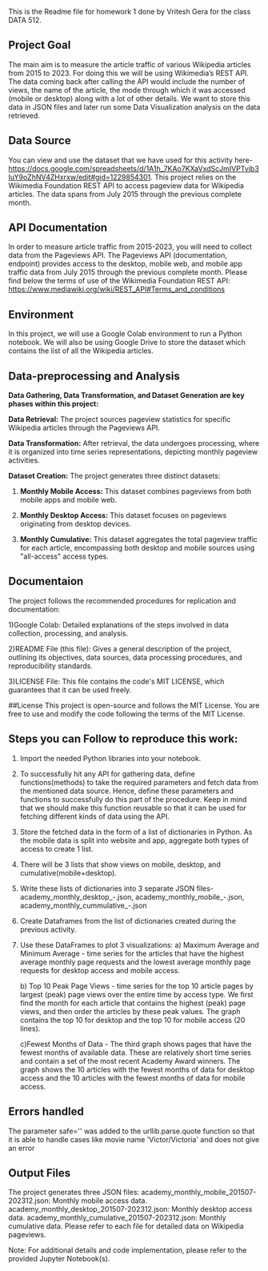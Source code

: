 This is the Readme file for homework 1 done by Vritesh Gera for the class DATA 512.

## Project Goal 
The main aim is to measure the article traffic of various Wikipedia articles from 2015 to 2023. For doing this we will be using Wikimedia’s REST API. The data coming back after calling the API would include the number of views, the name of the article, the mode through which it was accessed (mobile or desktop) along with a lot of other details. We want to store this data in JSON files and later run some Data Visualization analysis on the data retrieved.

## Data Source
You can view and use the dataset that we have used for this activity here- https://docs.google.com/spreadsheets/d/1A1h_7KAo7KXaVxdScJmIVPTvjb3IuY9oZhNV4ZHxrxw/edit#gid=1229854301.
This project relies on the Wikimedia Foundation REST API to access pageview data for Wikipedia articles. The data spans from July 2015 through the previous complete month.

## API Documentation
In order to measure article traffic from 2015-2023, you will need to collect data from the Pageviews API. The Pageviews API (documentation, endpoint) provides access to the desktop, mobile web, and mobile app traffic data from July 2015 through the previous complete month.
Please find below the terms of use of the Wikimedia Foundation REST API:
 https://www.mediawiki.org/wiki/REST_API#Terms_and_conditions
 
## Environment
In this project, we will use a Google Colab environment to run a Python notebook. We will also be using Google Drive to store the dataset which contains the list of all the Wikipedia articles.

## Data-preprocessing and Analysis

**Data Gathering, Data Transformation, and Dataset Generation are key phases within this project:**

**Data Retrieval:** The project sources pageview statistics for specific Wikipedia articles through the Pageviews API.

**Data Transformation:** After retrieval, the data undergoes processing, where it is organized into time series representations, depicting monthly pageview activities.

**Dataset Creation:** The project generates three distinct datasets:

1. **Monthly Mobile Access:** This dataset combines pageviews from both mobile apps and mobile web.

2. **Monthly Desktop Access:** This dataset focuses on pageviews originating from desktop devices.

3. **Monthly Cumulative:** This dataset aggregates the total pageview traffic for each article, encompassing both desktop and mobile sources using "all-access" access types.

## Documentaion
The project follows the recommended procedures for replication and documentation:

1)Google Colab: Detailed explanations of the steps involved in data collection, processing, and analysis.

2)README File (this file): Gives a general description of the project, outlining its objectives, data sources, data processing procedures, and reproducibility standards.

3)LICENSE File: This file contains the code's MIT LICENSE, which guarantees that it can be used freely.

##License
This project is open-source and follows the MIT License. You are free to use and modify the code following the terms of the MIT License.

## Steps you can Follow to reproduce this work:
1)	Import the needed Python libraries into your notebook.
2)	To successfully hit any API for gathering data, define functions(methods) to take the required parameters and fetch data from the mentioned data source. Hence, define these parameters and functions to successfully do this part of the procedure. Keep in mind that we should make this function reusable so that it can be used for fetching different kinds of data using the API.
3)	Store the fetched data in the form of a list of dictionaries in Python. As the mobile data is split into website and      app, aggregate both types of access to create 1 list.
4)	There will be 3 lists that show views on mobile, desktop, and cumulative(mobile+desktop).
5)	Write these lists of dictionaries into 3 separate JSON files-   
    academy_monthly_desktop_<start201501>-<end202309>.json, academy_monthly_mobile_<start201501>-<end202309>.json, 
    academy_monthly_cummulative_<start201501>-<end202309>.json
6) Create Dataframes from the list of dictionaries created during the previous activity.
7)	Use these DataFrames to plot 3 visualizations:
    a) Maximum Average and Minimum Average - time series for the articles that have the highest average monthly page 
    requests and the lowest average monthly page requests for desktop access and mobile access.
  	
    b) Top 10 Peak Page Views - time series for the top 10 article pages by largest (peak) page views over the entire time 
    by access type. We first find the month for each article that contains the highest (peak) page views, and then order the 
    articles by these peak values. The graph contains the top 10 for desktop and the top 10 for mobile access (20 lines).
    
    c)Fewest Months of Data - The third graph shows pages that have the fewest months of available data. These are 
    relatively short time series and contain a set of the most recent Academy Award winners. The graph shows the 10 articles 
    with the fewest months of data for desktop access and the 10 articles with the fewest months of data for mobile access.

## Errors handled
The parameter safe='' was added to the urllib.parse.quote function so that it is able to handle cases like movie name 'Victor/Victoria' 
and does not give an error

## Output Files
The project generates three JSON files:
academy_monthly_mobile_201507-202312.json: Monthly mobile access data.
academy_monthly_desktop_201507-202312.json: Monthly desktop access data.
academy_monthly_cumulative_201507-202312.json: Monthly cumulative data.
Please refer to each file for detailed data on Wikipedia pageviews.

Note: For additional details and code implementation, please refer to the provided Jupyter Notebook(s).



